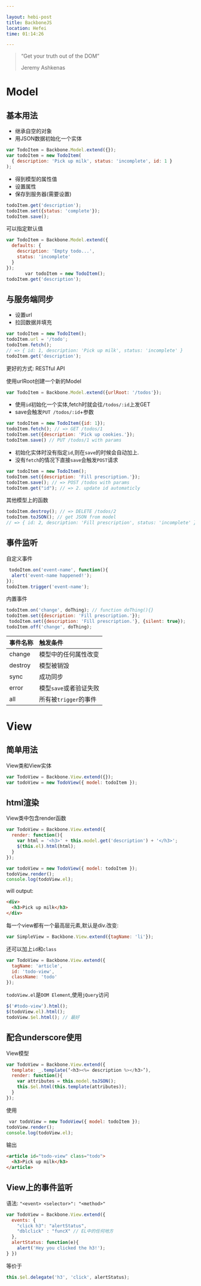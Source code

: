 ```yaml
---

layout: hebi-post
title: BackboneJS
location: Hefei
time: 01:14:26

---
```



> “Get your truth out of the DOM”
>
> Jeremy Ashkenas

# Model

## 基本用法

* 继承自空的对象
* 用JSON数据初始化一个实体

```js
var TodoItem = Backbone.Model.extend({});
var todoItem = new TodoItem(
  { description: 'Pick up milk', status: 'incomplete', id: 1 }
);
```

* 得到模型的属性值
* 设置属性
* 保存到服务器(需要设置)

```js
todoItem.get('description');
todoItem.set({status: 'complete'});
todoItem.save();
```

<!--more-->


可以指定默认值

```js
var TodoItem = Backbone.Model.extend({
  defaults: {
    description: 'Empty todo...',
    status: 'incomplete'
  }
});
￼￼￼￼￼￼￼var todoItem = new TodoItem();
todoItem.get('description');
```

## 与服务端同步

* 设置url
* 拉回数据并填充

```js
var todoItem = new TodoItem();
todoItem.url = '/todo';
todoItem.fetch();
// => { id: 1, description: 'Pick up milk', status: 'incomplete' }
todoItem.get('description');
```

更好的方式: RESTful API

使用urlRoot创建一个新的Model


```js
var TodoItem = Backbone.Model.extend({urlRoot: '/todos'});
```

* 使用`id`初始化一个实体,fetch时就会往`/todos/:id`上发GET
* save会触发`PUT /todos/:id`+参数

```js
var todoItem = new TodoItem({id: 1});
todoItem.fetch(); // => GET /todos/1
todoItem.set({description: 'Pick up cookies.'});
todoItem.save() // PUT /todos/1 with params
```

* 初始化实体时没有指定`id`,则在`save`的时候会自动加上.
* 没有`fetch`的情况下直接`save`会触发`POST`请求

```js
var todoItem = new TodoItem();
todoItem.set({description: 'Fill prescription.'});
todoItem.save(); // => POST /todos with params
todoItem.get("id"); // => 2. update id automaticly
```

其他模型上的函数

```js
todoItem.destroy(); // => DELETE /todos/2
todoItem.toJSON(); // get JSON from model
// => { id: 2, description: 'Fill prescription', status: 'incomplete' }
```


## 事件监听

自定义事件

```js
￼todoItem.on('event-name', function(){
  alert('event-name happened!');
});
todoItem.trigger('event-name');
```

内置事件

```js
todoItem.on('change', doThing); // function doThing(){}
todoItem.set({description: 'Fill prescription.'});
￼todoItem.set({description: 'Fill prescription.'}, {silent: true});
todoItem.off('change', doThing);
```

| 事件名称 | 触发条件 |
| :------------- | :------------- |
| change | 模型中的任何属性改变 |
| destroy | 模型被销毁 |
| sync | 成功同步 |
| error | 模型`save`或者验证失败 |
| all | 所有被`trigger`的事件 |

# View

## 简单用法

View类和View实体

```js
var TodoView = Backbone.View.extend({});
var todoView = new TodoView({ model: todoItem });
```
## html渲染

View类中包含render函数

```js
var TodoView = Backbone.View.extend({
  render: function(){
    var html = '<h3>' + this.model.get('description') + '</h3>';
    $(this.el).html(html);
  }
});

var todoView = new TodoView({ model: todoItem });
todoView.render();
console.log(todoView.el);
```

will output:

```html
<div>
  <h3>Pick up milk</h3>
</div>
```

每一个view都有一个最高层元素,默认是div.改变:

```js
var SimpleView = Backbone.View.extend({tagName: 'li'});
```

还可以加上`id`和`class`

```js
var TodoView = Backbone.View.extend({
  tagName: 'article',
  id: 'todo-view',
  className: 'todo'
});
```

`todoView.el`是`DOM Element`,使用`jQuery`访问

```js
$('#todo-view').html();
$(todoView.el).html();
todoView.$el.html(); // 最好
```

## 配合underscore使用

View模型

```js
var TodoView = Backbone.View.extend({
  template: _.template(‘<h3><%= description %></h3>’),
  render: function(){
    var attributes = this.model.toJSON();
    this.$el.html(this.template(attributes));
  }
});
```

使用

```js
￼var todoView = new TodoView({ model: todoItem });
todoView.render();
console.log(todoView.el);
```

输出

```html
<article id="todo-view" class="todo">
  <h3>Pick up milk</h3>
</article>
```

## View上的事件监听

语法: `"<event> <selector>": "<method>"`

```js
var TodoView = Backbone.View.extend({
  events: {
    "click h3": "alertStatus",
    "dblclick" : "funcX" // EL中的任何地方
  },
  alertStatus: function(e){
    alert('Hey you clicked the h3!');
} })
```

等价于

```js
this.$el.delegate('h3', 'click', alertStatus);
```
